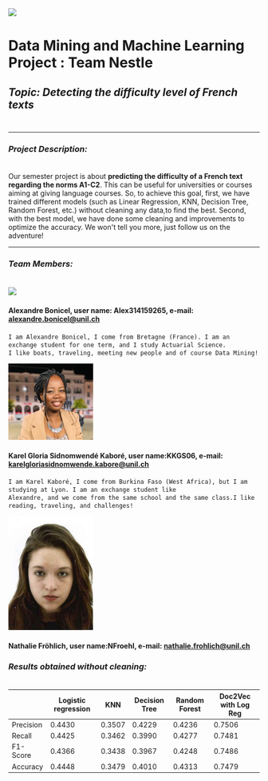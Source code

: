 <img src='https://upload.wikimedia.org/wikipedia/commons/7/77/Logo_HEC_Lausanne.png' width="250">

# Data Mining and Machine Learning Project : Team Nestle
## *Topic: Detecting the difficulty level of French texts*<br><br>
------------------------------------------------------------------------------------------------------------------------- 
### *Project Description:*<br><br>

Our semester project is about **predicting the difficulty of a French text regarding the norms A1-C2**. 
This can be useful for universities or courses aiming at giving language courses.
So, to achieve this goal, first, we have trained different models (such as Linear Regression, KNN, Decision Tree, Random Forest, etc.)
without cleaning any data,to find the best. Second, with the best model, we have done some cleaning and improvements to optimize the accuracy.
We won't tell you more, just follow us on the adventure!

------------------------------------------------------------------------------------------------------------------------- 
### *Team Members:*<br><br>

 <img src='https://media-exp1.licdn.com/dms/image/C4E03AQENgU7XBBwQAg/profile-displayphoto-shrink_200_200/0/1604746692682?e=1643846400&v=beta&t=6zG4C4tpfufYKRMC-Cd2vX6qTyWCx9T38YfipqgWsr0' width="150">
 
 #### Alexandre Bonicel, user name: Alex314159265, e-mail: alexandre.bonicel@unil.ch
    I am Alexandre Bonicel, I come from Bretagne (France). I am an exchange student for one term, and I study Actuarial Science.
    I like boats, traveling, meeting new people and of course Data Mining!
    
    
<img src='data/IMG-0449.JPG' width="170"> 
 
#### Karel Gloria Sidnomwendé Kaboré, user name:KKGS06, e-mail: karelgloriasidnomwende.kabore@unil.ch 

   
    I am Karel Kaboré, I come from Burkina Faso (West Africa), but I am studying at Lyon. I am an exchange student like 
    Alexandre, and we come from the same school and the same class.I like reading, traveling, and challenges!


<img src='data/WhatsApp Image 2021-12-12 at 19.01.02.jpeg' width="170"> 

#### Nathalie Fröhlich, user name:NFroehl, e-mail: nathalie.frohlich@unil.ch 


### *Results obtained without cleaning:*<br><br>



|                     | Logistic regression |       KNN        |   Decision Tree      |   Random Forest     |Doc2Vec with Log Reg|
| ------------------- | ------------------- |----------------- | -------------------- |-------------------- | -------------------|
| Precision           | 0.4430              | 0.3507           | 0.4229               |  0.4236             |  0.7506            |
| Recall              | 0.4425              | 0.3462           | 0.3990               |  0.4277             |  0.7481            |
| F1-Score            | 0.4366              | 0.3438           | 0.3967               |  0.4248             |  0.7486            |
| Accuracy            | 0.4448              | 0.3479           | 0.4010               |  0.4313             |  0.7479            |
